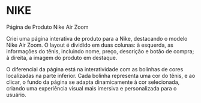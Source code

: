 # NIKE
Página de Produto Nike Air Zoom

Criei uma página interativa de produto para a Nike, destacando o modelo Nike Air Zoom. O layout é dividido em duas colunas: à esquerda, as informações do tênis, incluindo nome, preço, descrição e botão de compra; à direita, a imagem do produto em destaque.

O diferencial da página está na interatividade com as bolinhas de cores localizadas na parte inferior. Cada bolinha representa uma cor do tênis, e ao clicar, o fundo da página se adapta dinamicamente à cor selecionada, criando uma experiência visual mais imersiva e personalizada para o usuário.

